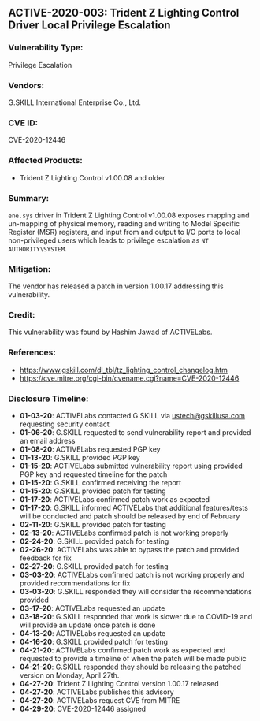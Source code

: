 ## ACTIVE-2020-003: Trident Z Lighting Control Driver Local Privilege Escalation

### Vulnerability Type:
Privilege Escalation

### Vendors:
G.SKILL International Enterprise Co., Ltd.

### CVE ID:
CVE-2020-12446

### Affected Products:
- Trident Z Lighting Control v1.00.08 and older

### Summary:
`ene.sys` driver in Trident Z Lighting Control v1.00.08 exposes mapping and un-mapping of physical memory, reading and writing to Model Specific Register (MSR) registers, and input  from and output to I/O ports to local non-privileged users which leads to privilege escalation as `NT AUTHORITY\SYSTEM`.

### Mitigation:
The vendor has released a patch in version 1.00.17 addressing this vulnerability.

### Credit:
This vulnerability was found by Hashim Jawad of ACTIVELabs.

### References:
- https://www.gskill.com/dl_tbl/tz_lighting_control_changelog.htm
- https://cve.mitre.org/cgi-bin/cvename.cgi?name=CVE-2020-12446

### Disclosure Timeline:
- **01-03-20**: ACTIVELabs contacted G.SKILL via ustech@gskillusa.com requesting security contact
- **01-06-20**: G.SKILL requested to send vulnerability report and provided an email address
- **01-08-20**: ACTIVELabs requested PGP key
- **01-13-20**: G.SKILL provided PGP key
- **01-15-20**: ACTIVELabs submitted vulnerability report using provided PGP key and requested timeline for the patch
- **01-15-20**: G.SKILL confirmed receiving the report
- **01-15-20**: G.SKILL provided patch for testing
- **01-17-20**: ACTIVELabs confirmed patch work as expected
- **01-17-20**: G.SKILL informed ACTIVELabs that additional features/tests will be conducted and patch should be released by end of February
- **02-11-20**: G.SKILL provided patch for testing
- **02-13-20**: ACTIVELabs confirmed patch is not working properly
- **02-24-20**: G.SKILL provided patch for testing
- **02-26-20**: ACTIVELabs was able to bypass the patch and provided feedback for fix
- **02-27-20**: G.SKILL provided patch for testing
- **03-03-20**: ACTIVELabs confirmed patch is not working properly and provided recommendations for fix
- **03-03-20**: G.SKILL responded they will consider the recommendations provided
- **03-17-20**: ACTIVELabs requested an update
- **03-18-20**: G.SKILL responded that work is slower due to COVID-19 and will provide an update once patch is done
- **04-13-20**: ACTIVELabs requested an update
- **04-16-20**: G.SKILL provided patch for testing
- **04-21-20**: ACTIVELabs confirmed patch work as expected and requested to provide a timeline of when the patch will be made public
- **04-21-20**: G.SKILL responded they should be releasing the patched version on Monday, April 27th.
- **04-27-20**: Trident Z Lighting Control version 1.00.17 released
- **04-27-20**: ACTIVELabs publishes this advisory
- **04-27-20**: ACTIVELabs request CVE from MITRE
- **04-29-20**: CVE-2020-12446 assigned
